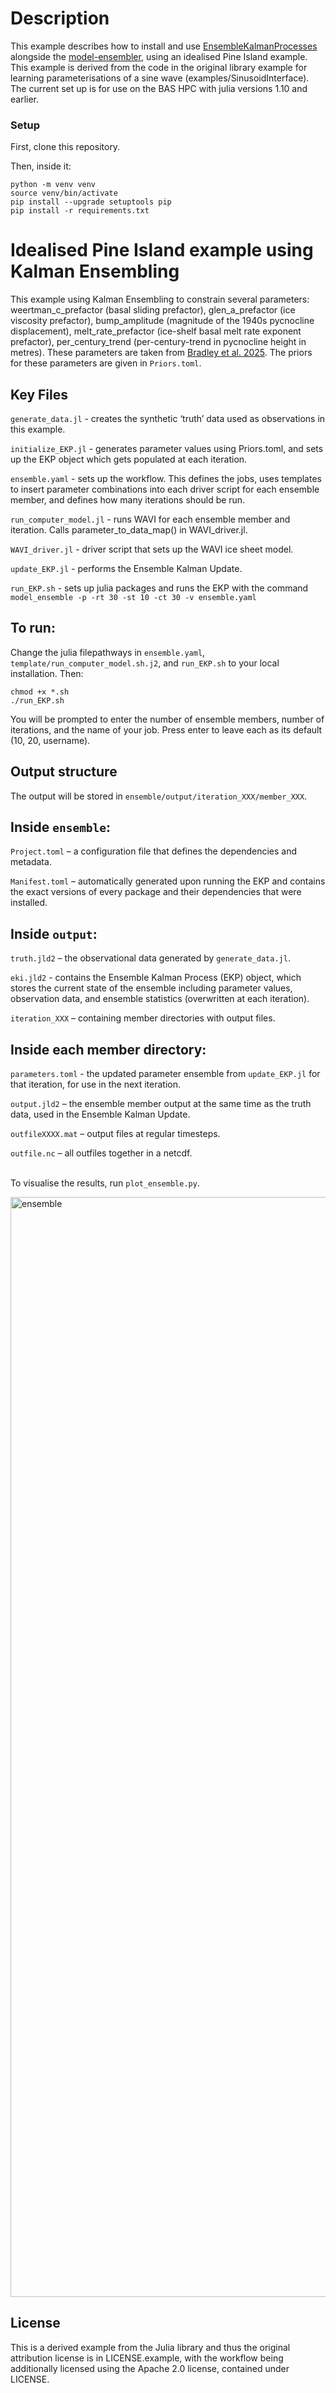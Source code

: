 # Description
This example describes how to install and use [EnsembleKalmanProcesses][1] alongside the [model-ensembler][2], using an idealised Pine Island example. This example is derived from the code in the original library example for learning parameterisations of a sine wave (examples/SinusoidInterface). The current set up is for use on the BAS HPC with julia versions 1.10 and earlier.

### Setup

First, clone this repository.

Then, inside it:

```
python -m venv venv
source venv/bin/activate
pip install --upgrade setuptools pip
pip install -r requirements.txt 
```

# Idealised Pine Island example using Kalman Ensembling

This example using Kalman Ensembling to constrain several parameters: weertman_c_prefactor (basal sliding prefactor), glen_a_prefactor (ice viscosity prefactor), bump_amplitude (magnitude of the 1940s pycnocline displacement), melt_rate_prefactor (ice-shelf basal melt rate exponent prefactor), per_century_trend (per-century-trend in pycnocline height in metres). These parameters are taken from [Bradley et al. 2025][3]. The priors for these parameters are given in ```Priors.toml```.


## Key Files

```generate_data.jl``` - creates the synthetic ‘truth’ data used as observations in this example.

```initialize_EKP.jl``` - generates parameter values using Priors.toml, and sets up the EKP object which gets populated at each iteration. 

```ensemble.yaml``` - sets up the workflow. This defines the jobs, uses templates to insert parameter combinations into each driver script for each ensemble member, and defines how many iterations should be run.

```run_computer_model.jl``` - runs WAVI for each ensemble member and iteration. Calls parameter_to_data_map() in WAVI_driver.jl. 

```WAVI_driver.jl``` - driver script that sets up the WAVI ice sheet model.

```update_EKP.jl``` - performs the Ensemble Kalman Update. 

```run_EKP.sh``` - sets up julia packages and runs the EKP with the command ```model_ensemble -p -rt 30 -st 10 -ct 30 -v ensemble.yaml```

## To run: 

Change the julia filepathways in ```ensemble.yaml```, ```template/run_computer_model.sh.j2```, and ```run_EKP.sh``` to your local installation. Then:

```
chmod +x *.sh
./run_EKP.sh
```

You will be prompted to enter the number of ensemble members, number of iterations, and the name of your job. Press enter to leave each as its default (10, 20, username).

## Output structure

The output will be stored in ```ensemble/output/iteration_XXX/member_XXX```.

## Inside ```ensemble```: 
```Project.toml``` – a configuration file that defines the dependencies and metadata.

```Manifest.toml``` – automatically generated upon running the EKP and contains the exact versions of every package and their dependencies that were installed.

## Inside ```output```:
```truth.jld2``` – the observational data generated by ```generate_data.jl```.

```eki.jld2``` - contains the Ensemble Kalman Process (EKP) object, which stores the current state of the ensemble including parameter values, observation data, and ensemble statistics (overwritten at each iteration).  

```iteration_XXX``` – containing member directories with output files.

## Inside each member directory:
```parameters.toml``` - the updated parameter ensemble from ```update_EKP.jl``` for that iteration, for use in the next iteration.

```output.jld2``` – the ensemble member output at the same time as the truth data, used in the Ensemble Kalman Update.

```outfileXXXX.mat``` – output files at regular timesteps.

```outfile.nc``` – all outfiles together in a netcdf.<br><br> 




To visualise the results, run ```plot_ensemble.py```. 


<img width="2980" height="1760" alt="ensemble" src="https://github.com/user-attachments/assets/81fcb7cb-91c7-4846-97be-5321afd23ab5" />

## License

This is a derived example from the Julia library and thus the original attribution license is in LICENSE.example, with the workflow being additionally licensed using the Apache 2.0 license, contained under LICENSE.


[1]: https://github.com/CliMA/EnsembleKalmanProcesses.jl
[2]: https://github.com/JimCircadian/model-ensembler
[3]: https://egusphere.copernicus.org/preprints/2025/egusphere-2025-2315/


